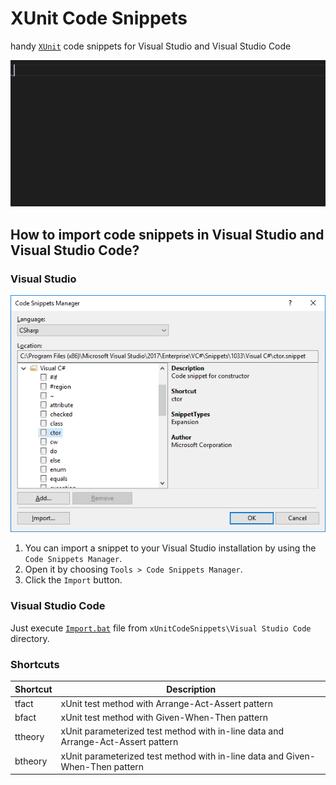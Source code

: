 # XUnit Code Snippets

handy [`XUnit`](https://github.com/xunit/xunit) code snippets for Visual Studio and Visual Studio Code

<img src="https://raw.githubusercontent.com/farazazadi/xUnitCodeSnippets/main/Images/snippets.gif" />

## How to import code snippets in Visual Studio and Visual Studio Code?


### Visual Studio

<img src="https://raw.githubusercontent.com/farazazadi/xUnitCodeSnippets/main/Images/codeSnippetsManager.png" />

1. You can import a snippet to your Visual Studio installation by using the `Code Snippets Manager`.
2. Open it by choosing `Tools > Code Snippets Manager`.
3. Click the `Import` button.

### Visual Studio Code

Just execute [`Import.bat`](https://github.com/farazazadi/xUnitCodeSnippets/blob/main/Visual%20Studio%20Code/Import.bat) file from `xUnitCodeSnippets\Visual Studio Code` directory.

### Shortcuts

<table>
<thead>
	<tr>
		<th>Shortcut</th>
		<th>Description</th>
	</tr>
</thead>
<tbody>
	<tr>
		<td>tfact</td>
		<td>xUnit test method with Arrange-Act-Assert pattern</td>
	</tr>
	<tr>
		<td>bfact</td>
		<td>xUnit test method with Given-When-Then pattern</td>
	</tr>
	<tr>
		<td>ttheory</td>
		<td>xUnit parameterized test method with in-line data and Arrange-Act-Assert pattern</td>
	</tr>
	<tr>
		<td>btheory</td>
		<td>xUnit parameterized test method with in-line data and Given-When-Then pattern</td>
	</tr>
</tbody>
</table>
